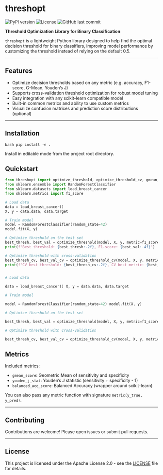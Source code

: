 # threshopt

[![PyPI version](https://img.shields.io/pypi/v/threshopt.svg)](https://pypi.org/project/threshopt/)
![License](https://img.shields.io/badge/license-Apache%202.0-blue.svg)
![GitHub last commit](https://img.shields.io/github/last-commit/Salvo-zizzi/threshopt)

**Threshold Optimization Library for Binary Classification**

`threshopt` is a lightweight Python library designed to help find the optimal decision threshold for binary classifiers, improving model performance by customizing the threshold instead of relying on the default 0.5.

------------------------------------------------------------------------

## Features

-   Optimize decision thresholds based on any metric (e.g. accuracy, F1-score, G-Mean, Youden’s J)
-   Supports cross-validation threshold optimization for robust model tuning
-   Easy integration with any scikit-learn compatible model
-   Built-in common metrics and ability to use custom metrics
-   Visualize confusion matrices and prediction score distributions (optional)

------------------------------------------------------------------------

## Installation

`bash pip install -e .`

Install in editable mode from the project root directory.

## Quickstart

``` python
from threshopt import optimize_threshold, optimize_threshold_cv, gmean_score
from sklearn.ensemble import RandomForestClassifier
from sklearn.datasets import load_breast_cancer
from sklearn.metrics import f1_score

# Load data
data = load_breast_cancer()
X, y = data.data, data.target

# Train model
model = RandomForestClassifier(random_state=42)
model.fit(X, y)

# Optimize threshold on the test set
best_thresh, best_val = optimize_threshold(model, X, y, metric=f1_score)
print(f"Best threshold: {best_thresh:.2f}, F1-score: {best_val:.4f}")

# Optimize threshold with cross-validation
best_thresh_cv, best_val_cv = optimize_threshold_cv(model, X, y, metric=gmean_score, cv=5)
print(f"CV best threshold: {best_thresh_cv:.2f}, CV best metric: {best_val_cv:.4f}")


# Load data

data = load_breast_cancer() X, y = data.data, data.target

# Train model

model = RandomForestClassifier(random_state=42) model.fit(X, y)

# Optimize threshold on the test set

best_thresh, best_val = optimize_threshold(model, X, y, metric=f1_score) print(f"Best threshold: {best_thresh:.2f}, F1-score: {best_val:.4f}")

# Optimize threshold with cross-validation

best_thresh_cv, best_val_cv = optimize_threshold_cv(model, X, y, metric=gmean_score, cv=5) print(f"CV best threshold: {best_thresh_cv:.2f}, CV best metric: {best_val_cv:.4f}")
```

## Metrics

Included metrics:

-   `gmean_score`: Geometric Mean of sensitivity and specificity
-   `youden_j_stat`: Youden’s J statistic (sensitivity + specificity - 1)
-   `balanced_acc_score`: Balanced Accuracy (wrapper around scikit-learn)

You can also pass any metric function with signature `metric(y_true, y_pred)`.

------------------------------------------------------------------------

## Contributing

Contributions are welcome! Please open issues or submit pull requests.

------------------------------------------------------------------------

## License

This project is licensed under the Apache License 2.0 - see the [LICENSE](LICENSE) file for details.

